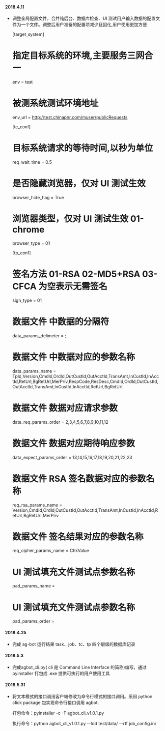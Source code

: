 #### 2018.4.11
* 调整全局配置文件，合并纯后台、数据库检查、UI 测试用户输入数据的配置文件为一个文件。调整后用户准备的配置项减少且固化,用户使用更加方便


    [target_system]
    # 指定目标系统的环境,主要服务三网合一
    env = test
    # 被测系统测试环境地址
    env_url = http://test.chinapnr.com/muser/publicRequests
    
    [tc_conf]
    # 目标系统请求的等待时间,以秒为单位
    req_wait_time = 0.5
    # 是否隐藏浏览器，仅对 UI 测试生效
    browser_hide_flag = True
    # 浏览器类型，仅对 UI 测试生效 01-chrome
    browser_type = 01
    
    [tp_conf]
    # 签名方法 01-RSA 02-MD5+RSA 03-CFCA 为空表示无需签名
    sign_type = 01
    # 数据文件 中数据的分隔符
    data_params_delimeter = ;
    # 数据文件 中数据对应的参数名称
    data_params_name = TpId,Version,CmdId,OrdId,OutCustId,OutAcctId,TransAmt,InCustId,InAcctId,RetUrl,BgRetUrl,MerPriv,RespCode,ResDesc,CmdId,OrdId,OutCustId,OutAcctId,TransAmt,InCustId,InAcctId,RetUrl,BgRetUrl
    # 数据文件 数据对应请求参数
    data_req_params_order = 2,3,4,5,6,7,8,9,10,11,12
    # 数据文件 数据对应期待响应参数
    data_expect_params_order = 13,14,15,16,17,18,19,20,21,22,23
    
    # 数据文件 RSA 签名数据对应的参数名称
    req_rsa_params_name = Version,CmdId,OrdId,OutCustId,OutAcctId,TransAmt,InCustId,InAcctId,RetUrl,BgRetUrl,MerPriv
    # 数据文件 签名结果对应的参数名称
    req_cipher_params_name = ChkValue
    # UI 测试填充文件测试点参数名称
    pad_params_name =
    # UI 测试填充文件测试点参数名称
    pad_params_order =
    
#### 2018.4.25
* 完成 ag-bot 运行结果 task、job、tc、tp 四个层级的数据库记录

#### 2018.5.3
* 完成agbot_cli.py( cli 是 Command Line Interface 的简称)编写，通过 pyinstaller 打包成 .exe 提供可执行的用户使用工具


#### 2018.5.31
* 将文本模式的接口调用客户端修改为命令行模式的接口调用。采用 python click package 包实现命令行接口调用 agbot.

    打包命令：pyinstaller -c -F agbot_cli_v1.0.1.py

    执行命令：python agbot_cli_v1.0.1.py --ldd test/data/ --rtf job_config.ini